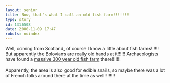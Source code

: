```yaml
---
layout: senior
title: Now, that's what I call an old fish farm!!!!!!!
type: story
id: 1316508
date: 2000-11-09 17:47
robots: noindex
---
```

Well, coming from Scotland, of course I know a little about fish farms!!!!!! But apparently the Bolovians are really old hands at it!!!!!! Archaeologists have found a <a href="http://www.newscientist.com/dailynews/news.jsp?id=ns9999151">massive 300 year old fish farm</a> there!!!!!!! <br/> <br/>Apparently, the area is also good for edible snails, so maybe there was a lot of French folks around there at the time as well!!!!!!!!